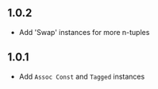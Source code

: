 ## 1.0.2

- Add 'Swap' instances for more n-tuples

## 1.0.1

- Add `Assoc Const` and `Tagged` instances
